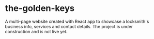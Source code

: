 # the-golden-keys
A multi-page website created with React app to showcase a locksmith's business info, services and contact details. The project is under construction and is not live yet.
